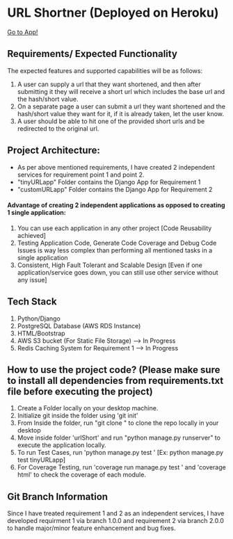 # URL Shortner (Deployed on Heroku)

[Go to App!](https://shortner-project.herokuapp.com/)

## Requirements/ Expected Functionality
The expected features and supported capabilities will be as follows:
1. A user can supply a url that they want shortened, and then after submitting it they will receive a short url which includes the base url and the hash/short value.
2. On a separate page a user can submit a url they want shortened and the hash/short value they want for it, if it is already taken, let the user know.
3. A user should be able to hit one of the provided short urls and be redirected to the original url.

## Project Architecture:
- As per above mentioned requirements, I have created 2 independent services for requirement point 1 and point 2.
- "tinyURLapp" Folder contains the Django App for Requirement 1
- "customURLapp" Folder contains the Django App for Requirement 2

#### Advantage of creating 2 independent applications as opposed to creating 1 single application: 
1. You can use each application in any other project [Code Reusability achieved]
2. Testing Application Code, Generate Code Coverage and Debug Code Issues is way less complex than performing all mentioned tasks in a single application
3. Consistent, High Fault Tolerant and Scalable Design [Even if one application/service goes down, you can still use other service without any issue]   


## Tech Stack
1. Python/Django
2. PostgreSQL Database (AWS RDS Instance)
3. HTML/Bootstrap
4. AWS S3 bucket (For Static File Storage) --> In Progress
5. Redis Caching System for Requirement 1 --> In Progress


## How to use the project code? (Please make sure to install all dependencies from requirements.txt file before executing the project)
1. Create a Folder locally on your desktop machine.
2. Initialize git inside the folder using 'git init'
3. From Inside the folder, run "git clone <HTTP or SSL git link>" to clone the repo locally in your desktop
4. Move inside folder 'urlShort' and run "python manage.py runserver" to execute the application locally.
5. To run Test Cases, run 'python manage.py test <App Name>' [Ex: python manage.py test tinyURLapp]
6. For Coverage Testing, run 'coverage run manage.py test <App Name>' and 'coverage html' to check the coverage of each module.

## Git Branch Information
Since I have treated requirement 1 and 2 as an independent services, I have developed requirment 1 via branch 1.0.0 and requirement 2 via branch 2.0.0 to handle major/minor feature enhancement and bug fixes.


